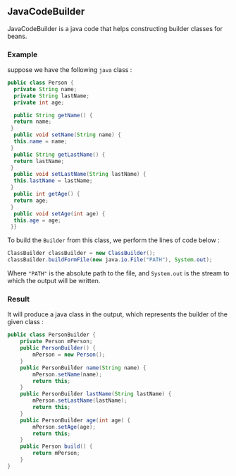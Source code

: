 
## JavaCodeBuilder
JavaCodeBuilder is a java code that helps constructing builder classes for beans.
### Example
suppose we have the following `java` class :
```java
public class Person {
  private String name;
  private String lastName;
  private int age;

  public String getName() {
  return name;
 }
  public void setName(String name) {
  this.name = name;
 }
  public String getLastName() {
  return lastName;
 }
  public void setLastName(String lastName) {
  this.lastName = lastName;
 }
  public int getAge() {
  return age;
 }
  public void setAge(int age) {
  this.age = age;
 }}
```
To build the `Builder` from this class, we perform the lines of code below :
```java
ClassBuilder classBuilder = new ClassBuilder();
classBuilder.buildFormFile(new java.io.File("PATH"), System.out);
```
Where `"PATH"` is the absolute path to the file, and `System.out` is the stream to which the output will be written.

### Result
It will produce a java class in the output, which represents the builder of the given class :
```java
public class PersonBuilder {
    private Person mPerson;
    public PersonBuilder() {
        mPerson = new Person();
    }
    public PersonBuilder name(String name) {
        mPerson.setName(name);
        return this;
    }
    public PersonBuilder lastName(String lastName) {
        mPerson.setLastName(lastName);
        return this;
    }
    public PersonBuilder age(int age) {
        mPerson.setAge(age);
        return this;
    }
    public Person build() {
        return mPerson;
    }
}
```